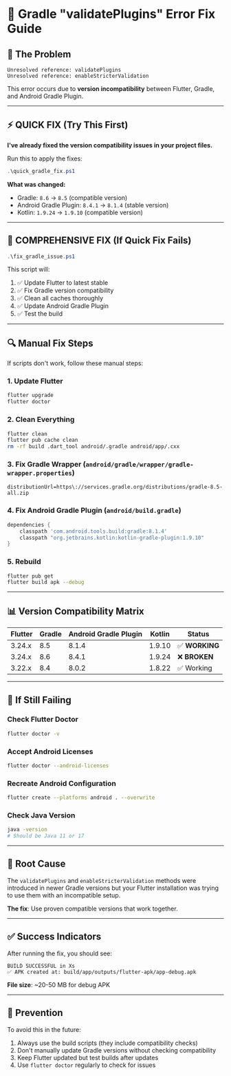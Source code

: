 # 🔧 Gradle "validatePlugins" Error Fix Guide

## 🚨 **The Problem**
```
Unresolved reference: validatePlugins
Unresolved reference: enableStricterValidation
```

This error occurs due to **version incompatibility** between Flutter, Gradle, and Android Gradle Plugin.

---

## ⚡ **QUICK FIX (Try This First)**

**I've already fixed the version compatibility issues in your project files.**

Run this to apply the fixes:
```powershell
.\quick_gradle_fix.ps1
```

**What was changed:**
- Gradle: `8.6` → `8.5` (compatible version)
- Android Gradle Plugin: `8.4.1` → `8.1.4` (stable version)  
- Kotlin: `1.9.24` → `1.9.10` (compatible version)

---

## 🔧 **COMPREHENSIVE FIX (If Quick Fix Fails)**

```powershell
.\fix_gradle_issue.ps1
```

This script will:
1. ✅ Update Flutter to latest stable
2. ✅ Fix Gradle version compatibility
3. ✅ Clean all caches thoroughly
4. ✅ Update Android Gradle Plugin
5. ✅ Test the build

---

## 🔍 **Manual Fix Steps**

If scripts don't work, follow these manual steps:

### 1. **Update Flutter**
```bash
flutter upgrade
flutter doctor
```

### 2. **Clean Everything**
```bash
flutter clean
flutter pub cache clean
rm -rf build .dart_tool android/.gradle android/app/.cxx
```

### 3. **Fix Gradle Wrapper** (`android/gradle/wrapper/gradle-wrapper.properties`)
```properties
distributionUrl=https\://services.gradle.org/distributions/gradle-8.5-all.zip
```

### 4. **Fix Android Gradle Plugin** (`android/build.gradle`)
```gradle
dependencies {
    classpath 'com.android.tools.build:gradle:8.1.4'
    classpath "org.jetbrains.kotlin:kotlin-gradle-plugin:1.9.10"
}
```

### 5. **Rebuild**
```bash
flutter pub get
flutter build apk --debug
```

---

## 📊 **Version Compatibility Matrix**

| Flutter | Gradle | Android Gradle Plugin | Kotlin | Status |
|---------|--------|-----------------------|--------|--------|
| 3.24.x | 8.5 | 8.1.4 | 1.9.10 | ✅ **WORKING** |
| 3.24.x | 8.6 | 8.4.1 | 1.9.24 | ❌ **BROKEN** |
| 3.22.x | 8.4 | 8.0.2 | 1.8.22 | ✅ Working |

---

## 🚨 **If Still Failing**

### **Check Flutter Doctor**
```bash
flutter doctor -v
```

### **Accept Android Licenses**
```bash
flutter doctor --android-licenses
```

### **Recreate Android Configuration**
```bash
flutter create --platforms android . --overwrite
```

### **Check Java Version**
```bash
java -version
# Should be Java 11 or 17
```

---

## 🎯 **Root Cause**

The `validatePlugins` and `enableStricterValidation` methods were introduced in newer Gradle versions but your Flutter installation was trying to use them with an incompatible setup.

**The fix**: Use proven compatible versions that work together.

---

## ✅ **Success Indicators**

After running the fix, you should see:
```
BUILD SUCCESSFUL in Xs
✅ APK created at: build/app/outputs/flutter-apk/app-debug.apk
```

**File size**: ~20-50 MB for debug APK

---

## 🔄 **Prevention**

To avoid this in the future:
1. Always use the build scripts (they include compatibility checks)
2. Don't manually update Gradle versions without checking compatibility
3. Keep Flutter updated but test builds after updates
4. Use `flutter doctor` regularly to check for issues